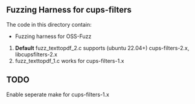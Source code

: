 ## Fuzzing Harness for cups-filters

The code in this directory contain:

+ Fuzzing harness for OSS-Fuzz
1. **Default** fuzz_texttopdf_2.c supports (ubuntu 22.04+) cups-filters-2.x, libcupsfilters-2.x
2. fuzz_texttopdf_1.c works for cups-filters-1.x 

## TODO

Enable seperate make for cups-filters-1.x